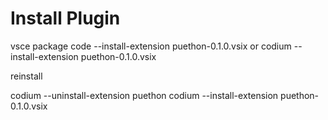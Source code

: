 # Install Plugin
vsce package
code --install-extension puethon-0.1.0.vsix
or
codium --install-extension puethon-0.1.0.vsix

reinstall

codium --uninstall-extension puethon
codium --install-extension puethon-0.1.0.vsix